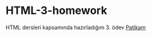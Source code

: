 # HTML-3-homework
HTML dersleri kapsamında hazırladığım 3. ödev
<a href="https://app.patika.dev/arasgg">Patikam</a>
